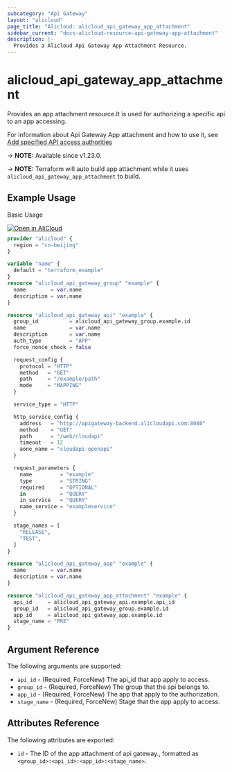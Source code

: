 ```yaml
---
subcategory: "Api Gateway"
layout: "alicloud"
page_title: "Alicloud: alicloud_api_gateway_app_attachment"
sidebar_current: "docs-alicloud-resource-api-gateway-app-attachment"
description: |-
  Provides a Alicloud Api Gateway App Attachment Resource.
---
```


# alicloud_api_gateway_app_attachment

Provides an app attachment resource.It is used for authorizing a specific api to an app accessing. 

For information about Api Gateway App attachment and how to use it, see [Add specified API access authorities](https://www.alibabacloud.com/help/en/api-gateway/latest/api-cloudapi-2016-07-14-setappsauthorities)

-> **NOTE:** Available since v1.23.0.

-> **NOTE:** Terraform will auto build app attachment while it uses `alicloud_api_gateway_app_attachment` to build.

## Example Usage

Basic Usage

<div style="display: block;margin-bottom: 40px;"><div class="oics-button" style="float: right;position: absolute;margin-bottom: 10px;">
  <a href="https://api.aliyun.com/terraform?resource=alicloud_api_gateway_app_attachment&exampleId=b3521212-61d9-9101-54f5-70e09d2e2585464e5839&activeTab=example&spm=docs.r.api_gateway_app_attachment.0.b352121261&intl_lang=EN_US" target="_blank">
    <img alt="Open in AliCloud" src="https://img.alicdn.com/imgextra/i1/O1CN01hjjqXv1uYUlY56FyX_!!6000000006049-55-tps-254-36.svg" style="max-height: 44px; max-width: 100%;">
  </a>
</div></div>

```terraform
provider "alicloud" {
  region = "cn-beijing"
}

variable "name" {
  default = "terraform_example"
}
resource "alicloud_api_gateway_group" "example" {
  name        = var.name
  description = var.name
}

resource "alicloud_api_gateway_api" "example" {
  group_id          = alicloud_api_gateway_group.example.id
  name              = var.name
  description       = var.name
  auth_type         = "APP"
  force_nonce_check = false

  request_config {
    protocol = "HTTP"
    method   = "GET"
    path     = "/example/path"
    mode     = "MAPPING"
  }

  service_type = "HTTP"

  http_service_config {
    address   = "http://apigateway-backend.alicloudapi.com:8080"
    method    = "GET"
    path      = "/web/cloudapi"
    timeout   = 12
    aone_name = "cloudapi-openapi"
  }

  request_parameters {
    name         = "example"
    type         = "STRING"
    required     = "OPTIONAL"
    in           = "QUERY"
    in_service   = "QUERY"
    name_service = "exampleservice"
  }

  stage_names = [
    "RELEASE",
    "TEST",
  ]
}

resource "alicloud_api_gateway_app" "example" {
  name        = var.name
  description = var.name
}

resource "alicloud_api_gateway_app_attachment" "example" {
  api_id     = alicloud_api_gateway_api.example.api_id
  group_id   = alicloud_api_gateway_group.example.id
  app_id     = alicloud_api_gateway_app.example.id
  stage_name = "PRE"
}
```

## Argument Reference

The following arguments are supported:

* `api_id` - (Required, ForceNew) The api_id that app apply to access.
* `group_id` - (Required, ForceNew) The group that the api belongs to.
* `app_id` - (Required, ForceNew) The app that apply to the authorization.
* `stage_name` - (Required, ForceNew) Stage that the app apply to access.

## Attributes Reference

The following attributes are exported:

* `id` - The ID of the app attachment of api gateway., formatted as `<group_id>:<api_id>:<app_id>:<stage_name>`.
